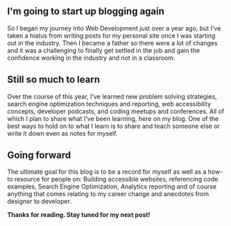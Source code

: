 ## I'm going to start up blogging again

So I began my journey into Web Development just over a year ago, but I've taken a hiatus from writing posts for my personal site once I was starting out in the industry. Then I became a father so there were a lot of changes and it was a challenging to finally get settled in the job and gain the confidence working in the industry and not in a classroom.

## Still so much to learn

Over the course of this year, I've learned new problem solving strategies, search engine optimization techniques and reporting, web accessibility concepts, developer podcasts, and coding meetups and conferences. All of which I plan to share what I've been learning, here on my blog. One of the best ways to hold on to what I learn is to share and teach someone else or write it down even as notes for myself.

## Going forward

The ultimate goal for this blog is to be a record for myself as well as a how-to resource for people on: Building accessible websites, referencing code examples, Search Engine Optimization, Analytics reporting and of course anything that comes relating to my career change and anecdotes from designer to developer.

**Thanks for reading. Stay tuned for my next post!**
